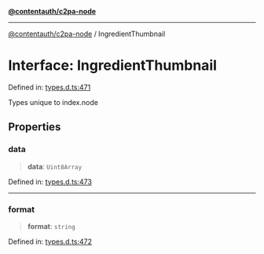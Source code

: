[**@contentauth/c2pa-node**](../README.md)

***

[@contentauth/c2pa-node](../README.md) / IngredientThumbnail

# Interface: IngredientThumbnail

Defined in: [types.d.ts:471](https://github.com/contentauth/c2pa-node-v2/blob/8bb2490bb1f0c6c00c0930669451a7750cccfebc/js-src/types.d.ts#L471)

Types unique to index.node

## Properties

### data

> **data**: `Uint8Array`

Defined in: [types.d.ts:473](https://github.com/contentauth/c2pa-node-v2/blob/8bb2490bb1f0c6c00c0930669451a7750cccfebc/js-src/types.d.ts#L473)

***

### format

> **format**: `string`

Defined in: [types.d.ts:472](https://github.com/contentauth/c2pa-node-v2/blob/8bb2490bb1f0c6c00c0930669451a7750cccfebc/js-src/types.d.ts#L472)
